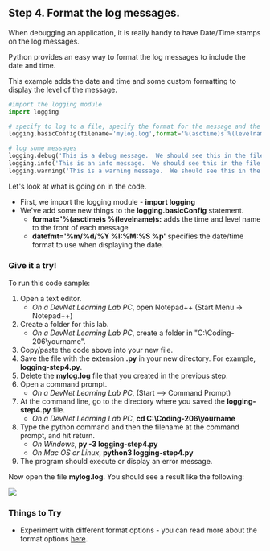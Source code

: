 ## Step 4. Format the log messages.

When debugging an application, it is really handy to have Date/Time stamps on the log messages.

Python provides an easy way to format the log messages to include the date and time.

This example adds the date and time and some custom formatting to display the level of the message.

```python
#import the logging module
import logging

# specify to log to a file, specify the format for the message and the date format and the logging level
logging.basicConfig(filename='mylog.log',format='%(asctime)s %(levelname)s: %(message)s',datefmt='%m/%d/%Y %I:%M:%S %p', level=logging.DEBUG)

# log some messages
logging.debug('This is a debug message.  We should see this in the file.')
logging.info('This is an info message.  We should see this in the file.')
logging.warning('This is a warning message.  We should see this in the file.')

```
Let's look at what is going on in the code.

* First, we import the logging module - **import logging**
* We've add some new things to the **logging.basicConfig** statement.
    * **format='%(asctime)s %(levelname)s:** adds the time and level name to the front of each message
    * **datefmt='%m/%d/%Y %I:%M:%S %p'** specifies the date/time format to use when displaying the date.

### Give it a try!

To run this code sample:
1. Open a text editor.
    * *On a DevNet Learning Lab PC*, open Notepad++ (Start Menu -> Notepad++)
3. Create a folder for this lab.
    * *On a DevNet Learning Lab PC*, create a folder in "C:\Coding-206\yourname".
6. Copy/paste the code above into your new file.
7. Save the file with the extension **.py** in your new directory.  For example, **logging-step4.py**.
8. Delete the **mylog.log** file that you created in the previous step.
9. Open a command prompt.
    * *On a DevNet Learning Lab PC*, (Start --> Command Prompt)
10. At the command line, go to the directory where you saved the **logging-step4.py** file.
    * *On a DevNet Learning Lab PC*, **cd C:\Coding-206\yourname**
11. Type the python command and then the filename at the command prompt, and hit return.
    * *On Windows*, **py -3 logging-step4.py**
    * *On Mac OS or Linux*, **python3 logging-step4.py**
12. The program should execute or display an error message.

Now open the file **mylog.log**.  You should see a result like the following:

![](/posts/files/coding-206-logging/step4-results.jpg)

### Things to Try
* Experiment with different format options - you can read more about the format options [here](https://docs.python.org/3/howto/logging.html#changing-the-format-of-displayed-messages).
